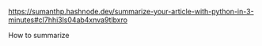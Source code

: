 https://sumanthp.hashnode.dev/summarize-your-article-with-python-in-3-minutes#cl7hhi3ls04ab4xnva9tlbxro

How to summarize

